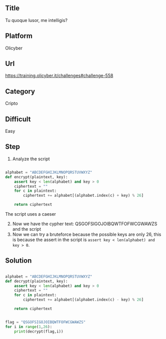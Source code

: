## Title
Tu quoque lusor, me intelligis?

## Platform
Olicyber

## Url

https://training.olicyber.it/challenges#challenge-558

## Category

Cripto

## Difficult

Easy

## Step

1. Analyze the script

```Python

alphabet = "ABCDEFGHIJKLMNOPQRSTUVWXYZ"
def encrypt(plaintext, key):
	assert key < len(alphabet) and key > 0
	ciphertext = ""
	for c in plaintext:
		ciphertext += alphabet[(alphabet.index(c) + key) % 26] 

	return ciphertext

```
The script uses a caeser 

2. Now we have the cypher text: QSGOFSIGOJOIBQWTFOFWCGWAWZS and the script
3. Now we can try a bruteforce because the possible keys are only 26, this is because the assert in the script is ```assert key < len(alphabet) and key > 0```.


## Solution

```Python

alphabet = "ABCDEFGHIJKLMNOPQRSTUVWXYZ"
def decrypt(plaintext, key):
	assert key < len(alphabet) and key > 0
	ciphertext = ""
	for c in plaintext:
		ciphertext += alphabet[(alphabet.index(c) - key) % 26] 

	return ciphertext


flag = "QSGOFSIGOJOIBQWTFOFWCGWAWZS"
for i in range(1,26):
    print(decrypt(flag,i))
    
```